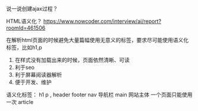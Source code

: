 说一说创建ajax过程？


HTML语义化？
https://www.nowcoder.com/interview/ai/report?roomId=461506

在解析html页面的时候避免大量篇幅使用无意义的标签，要求尽可能使用语义化标签，比如h1,p

1. 在样式没有加载出来的时候，页面依然清晰、可读
2. 利于seo
3. 利于屏幕阅读器解析
4. 便于开发、维护

语义化标签：
h1 p ,
header
footer
nav 导航栏
main 网站主体 一个页面只能使用一次
article



